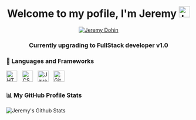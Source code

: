 <h1 align="center">Welcome to my pofile, I'm Jeremy <img src="https://user-images.githubusercontent.com/1303154/88677602-1635ba80-d120-11ea-84d8-d263ba5fc3c0.gif" width="30px" height="30px" alt="hello"></h1>

<p align="center">
  <a href="https://tenor.com/search/programmer-gifs">
    <img src="https://tenor.com/fr/view/programmer-gif-19019116" alt="Jeremy Dohin"/></a>
  <h3 align="center">Currently upgrading to FullStack developer v1.0</h3>
</p>

<!--
**Arkantik/Arkantik** is a ✨ _special_ ✨ repository because its `README.md` (this file) appears on your GitHub profile.

Here are some ideas to get you started:



- 🔭 I’m currently working on ...
- 🌱 I’m currently learning ...
- 👯 I’m looking to collaborate on ...
- 🤔 I’m looking for help with ...
- 💬 Ask me about ...
- 📫 How to reach me: ...
- 😄 Pronouns: ...
- ⚡ Fun fact: ...
-->

<!-- Languages and Frameworks badges section -->
### 🧰 Languages and Frameworks 

<img align="left" alt="HTML" width="30px" style="padding-right:10px;" src="https://cdn.jsdelivr.net/gh/devicons/devicon/icons/html5/html5-original.svg" />
<img align="left" alt="CSS" width="30px" style="padding-right:10px;" src="https://cdn.jsdelivr.net/gh/devicons/devicon/icons/css3/css3-original.svg" />      
<img align="left" alt="JavaScript" width="30px" style="padding-right:10px;" src="https://cdn.jsdelivr.net/gh/devicons/devicon/icons/javascript/javascript-original.svg"/>
<img align="left" alt="Git" width="30px" style="padding-right:10px;" src="https://cdn.jsdelivr.net/gh/devicons/devicon/icons/git/git-plain.svg"/>
</br>
         
#

### 📊 My GitHub Profile Stats 

![Jeremy's Github Stats](https://github-readme-stats.vercel.app/api?username=arkantik&show_icons=true&theme=prussian&hide_border=true)   
          
